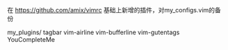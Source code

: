 在 https://github.com/amix/vimrc 基础上新增的插件，对my_configs.vim的备份

my_plugins/
  tagbar 
  vim-airline
  vim-bufferline
  vim-gutentags
  YouCompleteMe
